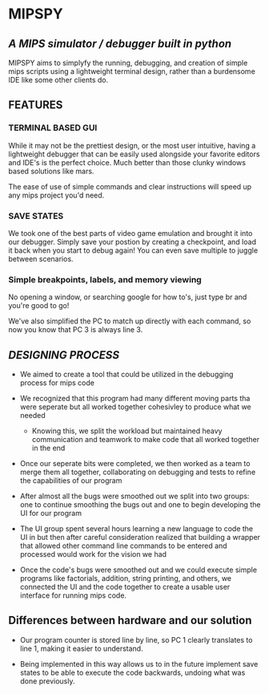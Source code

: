 # MIPSPY 
## *A MIPS simulator / debugger built in python*

MIPSPY aims to simplyfy the running, debugging, and creation of simple mips scripts using a lightweight terminal design, rather than a burdensome IDE like some other clients do.

## FEATURES

### TERMINAL BASED GUI
While it may not be the prettiest design, or the most user intuitive, having a lightweight debugger that can be easily used alongside your favorite editors and IDE's is the perfect choice.  Much better than those clunky windows based solutions like mars.

The ease of use of simple commands and clear instructions will speed up any mips project you'd need.

### SAVE STATES
We took one of the best parts of video game emulation and brought it into our debugger.  Simply save your postion by creating a checkpoint, and load it back when you start to debug again! You can even save multiple to juggle between scenarios.

### Simple breakpoints, labels, and memory viewing
No opening a window, or searching google for how to's, just type br and you're good to go!

We've also simplified the PC to match up directly with each command, so now you know that PC 3 is always line 3.


## *DESIGNING PROCESS*

- We aimed to create a tool that could be utilized in the debugging process for mips code

- We recognized that this program had many different moving parts tha were seperate but all worked together cohesivley to produce what we needed

	- Knowing this, we split the workload but maintained heavy communication and teamwork to make code that all worked together in the end

- Once our seperate bits were completed, we then worked as a team to merge them all together, collaborating on debugging and tests to refine the capabilities of our program

- After almost all the bugs were smoothed out we split into two groups: one to continue smoothing the bugs out and one to begin developing the UI for our program

- The UI group spent several hours learning a new language to code the UI in but then after careful consideration realized that building a wrapper that allowed other command line commands to be entered and processed would work for the vision we had

- Once the code's bugs were smoothed out and we could execute simple programs like factorials, addition, string printing, and others, we connected the UI and the code together to create a usable user interface for running mips code.

## Differences between hardware and our solution
- Our program counter is stored line by line, so PC 1 clearly translates to line 1, making it easier to understand.  

- Being implemented in this way allows us to in the future implement save states to be able to execute the code backwards, undoing what was done previously.



